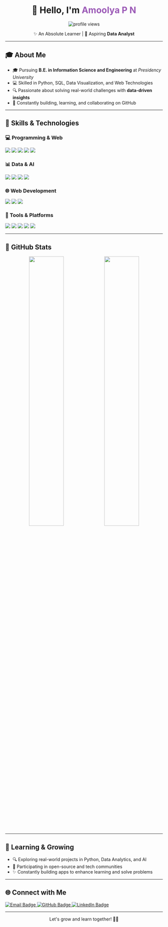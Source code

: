 <h1 align="center">👋 Hello, I'm <span style="color:#9b59b6">Amoolya P N</span></h1>

<p align="center">
  <img src="https://komarev.com/ghpvc/?username=amoolyapn&label=Profile%20Views&color=blueviolet" alt="profile views"/>
</p>

<p align="center">
  ✨ An Absolute Learner | 🎯 Aspiring <b>Data Analyst</b>
</p>

---

## 🎓 About Me

- 🎓 Pursuing **B.E. in Information Science and Engineering** at *Presidency University*
- 💻 Skilled in Python, SQL, Data Visualization, and Web Technologies
- 🔍 Passionate about solving real-world challenges with **data-driven insights**
- 🚀 Constantly building, learning, and collaborating on GitHub

---

## 🚀 Skills & Technologies

### 💻 Programming & Web
<p>
  <img src="https://img.shields.io/badge/Python-3776AB?style=for-the-badge&logo=python&logoColor=white" />
  <img src="https://img.shields.io/badge/SQL-003B57?style=for-the-badge&logo=postgresql&logoColor=white" />
  <img src="https://img.shields.io/badge/Java-ED8B00?style=for-the-badge&logo=java&logoColor=white" />
  <img src="https://img.shields.io/badge/HTML5-E34F26?style=for-the-badge&logo=html5&logoColor=white" />
  <img src="https://img.shields.io/badge/CSS3-1572B6?style=for-the-badge&logo=css3&logoColor=white" />
</p>

### 📊 Data & AI
<p>
  <img src="https://img.shields.io/badge/Numpy-013243?style=flat&logo=numpy&logoColor=white" />
  <img src="https://img.shields.io/badge/Pandas-150458?style=flat&logo=pandas&logoColor=white" />
  <img src="https://img.shields.io/badge/Matplotlib-11557C?style=flat&logo=plotly&logoColor=white" />
  <img src="https://img.shields.io/badge/Scikit--learn-F7931E?style=flat&logo=scikit-learn&logoColor=white" />
</p>

### 🌐 Web Development
<p>
  <img src="https://img.shields.io/badge/Flask-000000?style=flat&logo=flask&logoColor=white" />
  <img src="https://img.shields.io/badge/Bootstrap-7952B3?style=flat&logo=bootstrap&logoColor=white" />
  <img src="https://img.shields.io/badge/Responsive%20Design-555?style=flat&logo=responsive&logoColor=white" />
</p>

### 🧰 Tools & Platforms
<p>
  <img src="https://img.shields.io/badge/VS%20Code-007ACC?style=flat&logo=visual-studio-code&logoColor=white" />
  <img src="https://img.shields.io/badge/GitHub-181717?style=flat&logo=github&logoColor=white" />
  <img src="https://img.shields.io/badge/Colab-F9AB00?style=flat&logo=googlecolab&logoColor=white" />
  <img src="https://img.shields.io/badge/Jupyter-F37626?style=flat&logo=jupyter&logoColor=white" />
  <img src="https://img.shields.io/badge/SQLite-003B57?style=flat&logo=sqlite&logoColor=white" />
</p>

---

## 🏅 GitHub Stats

<p align="center">
  <img width="47%" src="https://github-readme-stats.vercel.app/api?username=AmoolyaPN&show_icons=true&theme=gruvbox&hide_border=false" />
  <img width="47%" src="https://github-readme-stats.vercel.app/api/top-langs/?username=AmoolyaPN&layout=compact&theme=gruvbox&hide_border=false" />
</p>

---

## 🌱 Learning & Growing
- 🔍 Exploring real-world projects in Python, Data Analytics, and AI
- 🤝 Participating in open-source and tech communities
- ✨ Constantly building apps to enhance learning and solve problems

---

## 🌐 Connect with Me

<p align="left">
  <a href="mailto:amoolyapn2003@gmail.com" target="_blank">
    <img src="https://img.shields.io/badge/Gmail-amoolyapn2003@gmail.com-D14836?style=for-the-badge&logo=gmail&logoColor=white" alt="Email Badge"/>
  </a>
  <a href="https://github.com/amoolyapn" target="_blank">
    <img src="https://img.shields.io/badge/GitHub-AmoolyaPN-181717?style=for-the-badge&logo=github&logoColor=white" alt="GitHub Badge"/>
  </a>
  <a href="https://www.linkedin.com/in/amoolya-p-n-058b5425a" target="_blank">
    <img src="https://img.shields.io/badge/LinkedIn-Amoolya%20P%20N-0A66C2?style=for-the-badge&logo=linkedin&logoColor=white" alt="LinkedIn Badge"/>
  </a>
</p>

---

<p align="center">
  Let's grow and learn together! 🌱💡
</p>
